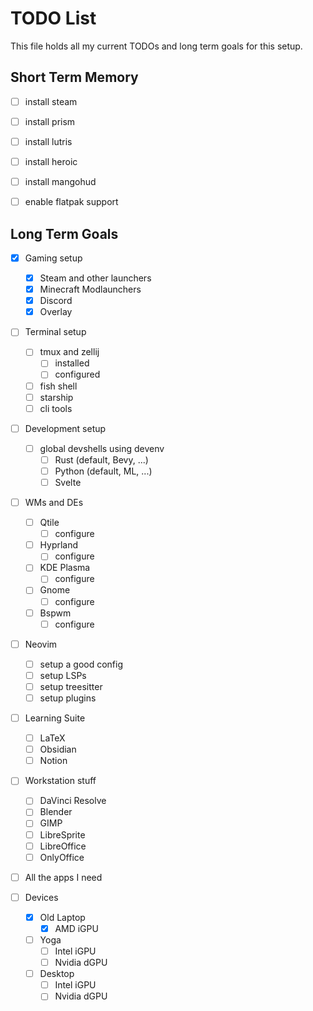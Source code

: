 # TODO List
This file holds all my current TODOs and long term goals for this setup.

## Short Term Memory

- [ ] install steam
- [ ] install prism
- [ ] install lutris
- [ ] install heroic
- [ ] install mangohud

- [ ] enable flatpak support

## Long Term Goals

- [x] Gaming setup
    - [x] Steam and other launchers
    - [x] Minecraft Modlaunchers
    - [x] Discord
    - [x] Overlay
- [ ] Terminal setup
    - [ ] tmux and zellij
        - [ ] installed
        - [ ] configured
    - [ ] fish shell
    - [ ] starship
    - [ ] cli tools
- [ ] Development setup
    - [ ] global devshells using devenv
        - [ ] Rust (default, Bevy, ...)
        - [ ] Python (default, ML, ...)
        - [ ] Svelte
- [ ] WMs and DEs
    - [ ] Qtile
        - [ ] configure
    - [ ] Hyprland
        - [ ] configure
    - [ ] KDE Plasma
        - [ ] configure
    - [ ] Gnome
        - [ ] configure
    - [ ] Bspwm
        - [ ] configure
- [ ] Neovim
    - [ ] setup a good config
    - [ ] setup LSPs
    - [ ] setup treesitter
    - [ ] setup plugins
- [ ] Learning Suite
    - [ ] LaTeX
    - [ ] Obsidian
    - [ ] Notion
-[ ] Workstation stuff
    - [ ] DaVinci Resolve
    - [ ] Blender
    - [ ] GIMP
    - [ ] LibreSprite
    - [ ] LibreOffice
    - [ ] OnlyOffice
- [ ] All the apps I need

- [ ] Devices
    - [x] Old Laptop
        - [x] AMD iGPU
    -  [ ] Yoga
        - [ ] Intel iGPU
        - [ ] Nvidia dGPU
    - [ ] Desktop
        - [ ] Intel iGPU
        - [ ] Nvidia dGPU